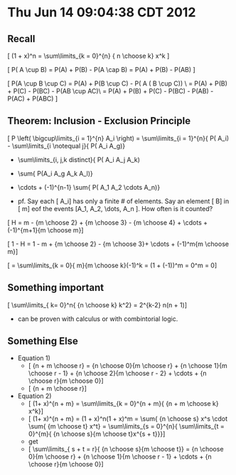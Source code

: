 # Thu Jun 14 09:04:38 CDT 2012

## Recall
\[ (1 + x)^n = \sum\limits_{k = 0}^{n} { n \choose k} x^k \]

\[ P( A \cup B) = P(A) + P(B) - P(A \cap B) = P(A) + P(B) - P(AB) \]


\[ P(A \cup B \cup C) = P(A) + P(B \cup C) - P( A ( B \cup C)) \\
  = P(A) + P(B) + P(C) - P(BC) - P(AB \cup AC)\\
  = P(A) + P(B) + P(C) - P(BC) - P(AB) - P(AC) + P(ABC) \]

## Theorem: Inclusion - Exclusion Principle

\[ P \left( \bigcup\limits_{i = 1}^{n} A_i \right) = \sum\limits_{i = 1}^{n}{ P( A_i) - \sum\limits_{i \notequal j}{ P( A_i A_g)} 
  + \sum\limits_{i, j,k distinct}{ P( A_i A_j A_k) 
  - \sum{ P(A_i A_g A_k A_l)}
  + \cdots + (-1)^{n-1} \sum{ P( A_1 A_2 \cdots A_n)}


* pf. Say each \[ A_i\] has only a finite # of elements. 
  Say an element \[ B\] in \[ m\] eof the events \[A_1, A_2, \dots, A_n \].
  How often is it counted?

\[ H = m - {m \choose 2} + {m \choose 3} - {m \choose 4} + \cdots + (-1)^{m+1}{m \choose m}\]

\[ 1 - H = 1 - m + {m \choose 2} - {m \choose 3}+ \cdots + (-1)^m{m \choose m}\]

\[ = \sum\limits_{k = 0}{ m}{m \choose k}(-1)^k = (1 + (-1))^m = 0^m = 0\]

## Something important

\[ \sum\limits_{ k= 0}^n{ {n \choose k} k^2} = 2^{k-2} n(n + 1)\]

* can be proven with calculus or with combintorial logic.

## Something Else

* Equation 1)
  * \[ {n + m \choose r} = {n \choose 0}{m \choose r} + {n \choose 1}{m \choose r - 1} + {n \choose 2}{m \choose r - 2} + \cdots + {n \choose r}{m \choose 0}\]
  * \[ {n + m \choose r}\]
* Equation 2)
  * \[ (1+ x)^{n + m} = \sum\limits_{k = 0}^{n + m}{ {n + m \choose k} x^k}\]
  * \[ (1+ x)^{n + m} = (1 + x)^n(1 + x)^m = \sum{ {n \choose s} x^s \cdot \sum{ {m \choose t} x^t} = \sum\limits_{s = 0}^{n}{ \sum\limits_{t = 0}^{m}{ {n \choose s}{m \choose t}x^{s + t}}}\]
  * get
  * \[ \sum\limits_{ s + t = r}{ {n \choose s}{m \choose t}} = {n \choose 0}{m \choose r} + {n \choose 1}{m \choose r - 1} + \cdots + {n \choose r}{m \choose 0}\]